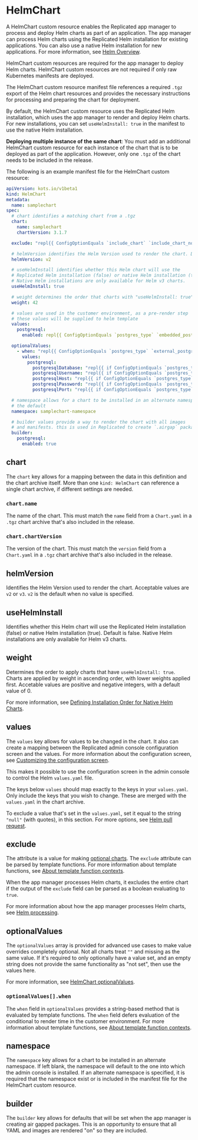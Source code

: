 # HelmChart

A HelmChart custom resource enables the Replicated app manager to process and deploy Helm charts as part of an application. The app manager can process Helm charts using the Replicated Helm installation for existing applications. You can also use a native Helm installation for new applications. For more information, see [Helm Overview](../vendor/helm-overview).

HelmChart custom resources are required for the app manager to deploy Helm charts. HelmChart custom resources are not required if only raw Kubernetes manifests are deployed.

The HelmChart custom resource manifest file references a required `.tgz` export of the Helm chart resources and provides the necessary instructions for processing and preparing the chart for deployment.

By default, the HelmChart custom resource uses the Replicated Helm installation, which uses the app manager to render and deploy Helm charts. For new installations, you can set `useHelmInstall: true` in the manifest to use the native Helm installation.

**Deploying multiple instance of the same chart**:
You must add an additional HelmChart custom resource for each instance of the chart that is to be deployed as part of the application. However, only one `.tgz` of the chart needs to be included in the release.

The following is an example manifest file for the HelmChart custom resource:

```yaml
apiVersion: kots.io/v1beta1
kind: HelmChart
metadata:
  name: samplechart
spec:
  # chart identifies a matching chart from a .tgz
  chart:
    name: samplechart
    chartVersion: 3.1.7

  exclude: "repl{{ ConfigOptionEquals `include_chart` `include_chart_no`}}"

  # helmVersion identifies the Helm Version used to render the chart. Default is v2.
  helmVersion: v2

  # useHelmInstall identifies whether this Helm chart will use the
  # Replicated Helm installation (false) or native Helm installation (true). Default is false.
  # Native Helm installations are only available for Helm v3 charts.
  useHelmInstall: true

  # weight determines the order that charts with "useHelmInstall: true" are applied, with lower weights first.
  weight: 42

  # values are used in the customer environment, as a pre-render step
  # these values will be supplied to helm template
  values:
    postgresql:
      enabled: repl{{ ConfigOptionEquals `postgres_type` `embedded_postgres`}}

  optionalValues:
    - when: "repl{{ ConfigOptionEquals `postgres_type` `external_postgres`}}"
      values:
        postgresql:
          postgresqlDatabase: "repl{{ if ConfigOptionEquals `postgres_type` `external_postgres`}}repl{{ ConfigOption `external_postgres_database`}}repl{{ end}}"
          postgresqlUsername: "repl{{ if ConfigOptionEquals `postgres_type` `external_postgres`}}repl{{ ConfigOption `external_postgres_username`}}repl{{ end}}"
          postgresqlHost: "repl{{ if ConfigOptionEquals `postgres_type` `external_postgres`}}repl{{ ConfigOption `external_postgres_host`}}repl{{ end}}"
          postgresqlPassword: "repl{{ if ConfigOptionEquals `postgres_type` `external_postgres`}}repl{{ ConfigOption `external_postgres_password`}}repl{{ end}}"
          postgresqlPort: "repl{{ if ConfigOptionEquals `postgres_type` `external_postgres`}}repl{{ ConfigOption `external_postgres_port`}}repl{{ end}}"

  # namespace allows for a chart to be installed in an alternate namespace to
  # the default
  namespace: samplechart-namespace

  # builder values provide a way to render the chart with all images
  # and manifests. this is used in Replicated to create `.airgap` packages
  builder:
    postgresql:
      enabled: true
```

## chart

The `chart` key allows for a mapping between the data in this definition and the chart archive itself.
More than one `kind: HelmChart` can reference a single chart archive, if different settings are needed.

### `chart.name`
The name of the chart.
This must match the `name` field from a `Chart.yaml` in a `.tgz` chart archive that's also included in the release.

### `chart.chartVersion`
The version of the chart.
This must match the `version` field from a `Chart.yaml` in a `.tgz` chart archive that's also included in the release.

## helmVersion

Identifies the Helm Version used to render the chart.
Acceptable values are `v2` or `v3`. `v2` is the default when no value is specified.

## useHelmInstall

Identifies whether this Helm chart will use the Replicated Helm installation (false) or native Helm installation (true).
Default is false.
Native Helm installations are only available for Helm v3 charts.

## weight

Determines the order to apply charts that have `useHelmInstall: true`. Charts are applied by weight in ascending order, with lower weights applied first.
Accetable values are positive and negative integers, with a default value of 0.

For more information, see [Defining Installation Order for Native Helm Charts](../vendor/helm-native-helm-install-order).

## values

The `values` key allows for values to be changed in the chart. It also can create a mapping between the Replicated admin console configuration screen and the values. For more information about the configuration screen, see [Customizing the configuration screen](../vendor/admin-console-customize-config-screen).

This makes it possible to use the configuration screen in the admin console to control the Helm `values.yaml` file.

The keys below `values` should map exactly to the keys in your `values.yaml`.
Only include the keys that you wish to change. These are merged with the `values.yaml` in the chart archive.

To exclude a value that's set in the `values.yaml`, set it equal to the string `"null"` (with quotes), in this section.
For more options, see [Helm pull request](https://github.com/helm/helm/pull/2648).

## exclude

The  attribute is a value for making [optional charts](../vendor/helm-optional-charts). The `exclude` attribute can be parsed by template functions. For more information about template functions, see [About template function contexts](template-functions-about).

When the app manager processes Helm charts, it excludes the entire chart if the output of the `exclude` field can be parsed as a boolean evaluating to `true`.

For more information about how the app manager processes Helm charts, see [Helm processing](../vendor/helm-processing).

## optionalValues

The `optionalValues` array is provided for advanced use cases to make value overrides completely optional.
Not all charts treat `""` and missing as the same value.
If it's required to only optionally have a value set, and an empty string does not provide the same functionality as "not set", then use the values here.

For more information, see [HelmChart optionalValues](../vendor/helm-optional-value-keys).

### `optionalValues[].when`

The `when` field in `optionalValues` provides a string-based method that is evaluated by template functions. The `when` field defers evaluation of the conditional to render time in the customer environment. For more information about template functions, see [About template function contexts](template-functions-about).

## namespace

The `namespace` key allows for a chart to be installed in an alternate namespace.
If left blank, the namespace will default to the one into which the admin console is installed.
If an alternate namespace is specified, it is required that the namespace exist or is included in the manifest file for the HelmChart custom resource.

## builder

The `builder` key allows for defaults that will be set when the app manager is creating air gapped packages.
This is an opportunity to ensure that all YAML and images are rendered "on" so they are included.
